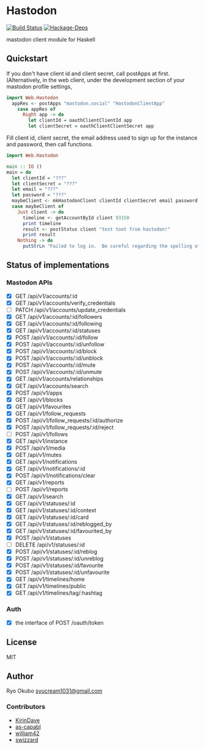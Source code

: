 # Hastodon

[![Build Status](https://travis-ci.org/syucream/hastodon.svg?branch=master)](https://travis-ci.org/syucream/hastodon)
[![Hackage-Deps](https://img.shields.io/hackage-deps/v/Hastodon.svg)](http://packdeps.haskellers.com/feed?needle=Hastodon)

mastodon client module for Haskell

## Quickstart

If you don't have client id and client secret, call postApps at first. (Alternatively, in the web client, under the development section of your mastodon profile settings, 

```haskell
import Web.Hastodon
  appRes <- postApps "mastodon.social" "HastodonClientApp"
    case appRes of
      Right app -> do
        let clientId = oauthClientClientId app
        let clientSecret = oauthClientClientSecret app
```

Fill client id, client secret, the email address used to sign up for the instance and password, then call functions.

```haskell
import Web.Hastodon

main :: IO ()
main = do
  let clientId = "???"
  let clientSecret = "???"
  let email = "???"
  let password = "???"
  maybeClient <- mkHastodonClient clientId clientSecret email password "mastodon.social"
  case maybeClient of
    Just client -> do
      timeline <- getAccountById client 93150
      print timeline
      result <- postStatus client "test toot from hastodon!"
      print result
    Nothing -> do
      putStrLn "Failed to log in.  Be careful regarding the spelling of your email and password."
```

## Status of implementations

### Mastodon APIs

- [x]  GET /api/v1/accounts/:id
- [x]  GET /api/v1/accounts/verify_credentials
- [ ]  PATCH /api/v1/accounts/update_credentials
- [x]  GET /api/v1/accounts/:id/followers
- [x]  GET /api/v1/accounts/:id/following
- [x]  GET /api/v1/accounts/:id/statuses
- [x]  POST /api/v1/accounts/:id/follow
- [x]  POST /api/v1/accounts/:id/unfollow
- [x]  POST /api/v1/accounts/:id/block
- [x]  POST /api/v1/accounts/:id/unblock
- [x]  POST /api/v1/accounts/:id/mute
- [x]  POST /api/v1/accounts/:id/unmute
- [x]  GET /api/v1/accounts/relationships
- [x]  GET /api/v1/accounts/search
- [x]  POST /api/v1/apps
- [x]  GET /api/v1/blocks
- [x]  GET /api/v1/favourites
- [x]  GET /api/v1/follow_requests
- [x]  POST /api/v1/follow_requests/:id/authorize
- [x]  POST /api/v1/follow_requests/:id/reject
- [ ]  POST /api/v1/follows
- [x]  GET /api/v1/instance
- [x]  POST /api/v1/media
- [x]  GET /api/v1/mutes
- [x]  GET /api/v1/notifications
- [x]  GET /api/v1/notifications/:id
- [x]  POST /api/v1/notifications/clear
- [x]  GET /api/v1/reports
- [ ]  POST /api/v1/reports
- [x]  GET /api/v1/search
- [x]  GET /api/v1/statuses/:id
- [x]  GET /api/v1/statuses/:id/context
- [x]  GET /api/v1/statuses/:id/card
- [x]  GET /api/v1/statuses/:id/reblogged_by
- [x]  GET /api/v1/statuses/:id/favourited_by
- [x]  POST /api/v1/statuses
- [ ]  DELETE /api/v1/statuses/:id
- [x]  POST /api/v1/statuses/:id/reblog
- [x]  POST /api/v1/statuses/:id/unreblog
- [x]  POST /api/v1/statuses/:id/favourite
- [x]  POST /api/v1/statuses/:id/unfavourite
- [x]  GET /api/v1/timelines/home
- [x]  GET /api/v1/timelines/public
- [x]  GET /api/v1/timelines/tag/:hashtag

### Auth

- [x] the interface of POST /oauth/token

## License

MIT

## Author

Ryo Okubo <syucream1031@gmail.com>

### Contributors

* [KirinDave](https://github.com/KirinDave)
* [as-capabl](https://github.com/as-capabl)
* [william42](https://github.com/william42)
* [swizzard](https://github.com/swizzard)
